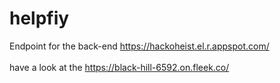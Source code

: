# helpfiy

Endpoint for the back-end https://hackoheist.el.r.appspot.com/
<br></br>
have a look at the https://black-hill-6592.on.fleek.co/
